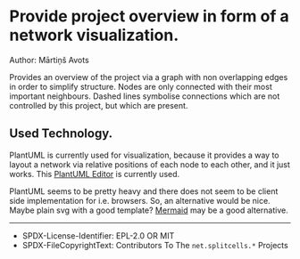 # Provide project overview in form of a network visualization.

Author: Mārtiņš Avots

Provides an overview of the project via a graph with non overlapping edges
in order to simplify structure.
Nodes are only connected with their most important neighbours.
Dashed lines symbolise connections which are not controlled by this project,
but which are present.

## Used Technology.

PlantUML is currently used for visualization, because it provides a way to
layout a network via relative positions of each node to each other, and it just
works. This [PlantUML Editor](https://plantuml-editor.kkeisuke.com/) is
currently used.

PlantUML seems to be pretty heavy and there does not seem to be client side
implementation for i.e. browsers. So, an alternative would be nice. Maybe plain
svg with a good template?
[Mermaid](https://mermaid-js.github.io/mermaid/#/) may be a good alternative.

----
* SPDX-License-Identifier: EPL-2.0 OR MIT
* SPDX-FileCopyrightText: Contributors To The `net.splitcells.*` Projects